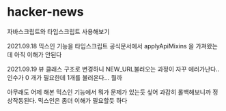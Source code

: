 # hacker-news
자바스크립트와 타입스크립트 사용해보기

2021.09.18
믹스인 기능을 타입스크립트 공식문서에서 applyApiMixins 을 가져왔는데 아직 이해가 안된다

2021.09.19
뷰 클래스 구조로 변경하니 NEW_URL불러오는 과정이 자꾸 에러가난다.. 인수가 0 개가 필요한데 1개를 불러온다... 뭘까

아무래도 어제 해본 믹스인 기능에서 뭐가 문제가 있는듯 싶어 과감히 롤백해보니까 정상작동된다. 믹스인은 좀더 이해가 필요할듯 하다
